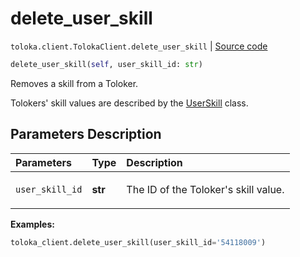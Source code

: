 # delete_user_skill
`toloka.client.TolokaClient.delete_user_skill` | [Source code](https://github.com/Toloka/toloka-kit/blob/v1.2.2/src/client/__init__.py#L3595)

```python
delete_user_skill(self, user_skill_id: str)
```

Removes a skill from a Toloker.


Tolokers' skill values are described by the [UserSkill](toloka.client.user_skill.UserSkill.md) class.

## Parameters Description

| Parameters | Type | Description |
| :----------| :----| :-----------|
`user_skill_id`|**str**|<p>The ID of the Toloker&#x27;s skill value.</p>

**Examples:**


```python
toloka_client.delete_user_skill(user_skill_id='54118009')
```
